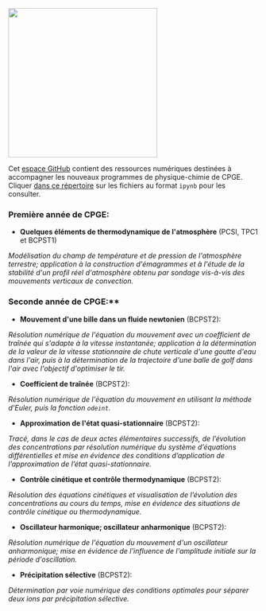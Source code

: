 <img src="https://user-images.githubusercontent.com/109895707/180656875-56e0673c-6106-4743-baaf-152b13083c69.jpg" width="300"/>

Cet [espace GitHub](https://github.com/fvandenbrouck/fvandenbrouck.github.io) contient des ressources numériques destinées à accompagner les nouveaux programmes de physique-chimie de CPGE. Cliquer [dans ce répertoire](https://github.com/fvandenbrouck/fvandenbrouck.github.io) sur les fichiers au format `ipynb` pour les consulter.

### Première année de CPGE:
  - **Quelques éléments de thermodynamique de l'atmosphère** (PCSI, TPC1 et BCPST1)

  *Modélisation du champ de température et de pression de l'atmosphère terrestre; application à la construction d'émagrammes et à l'étude de la stabilité d'un profil réel d'atmosphère obtenu par sondage vis-à-vis des mouvements verticaux de convection.*
  
### Seconde année de CPGE:**
  - **Mouvement d'une bille dans un fluide newtonien** (BCPST2):
  
  *Résolution numérique de l'équation du mouvement avec un coefficient de traînée qui s'adapte à la vitesse instantanée; application à la détermination de la valeur de la vitesse stationnaire de chute verticale d'une goutte d'eau dans l'air, puis à la détermination de la trajectoire d'une balle de golf dans l'air avec l'objectif d'optimiser le tir.*
  - **Coefficient de traînée** (BCPST2):
  
  *Résolution numérique de l'équation du mouvement en utilisant la méthode d'Euler, puis la fonction `odeint`.*
  - **Approximation de l'état quasi-stationnaire** (BCPST2):
  
  *Tracé, dans le cas de deux actes élémentaires successifs, de l’évolution des concentrations par résolution numérique du système d’équations différentielles et mise en évidence des conditions d’application de l’approximation de l’état quasi-stationnaire.*
  - **Contrôle cinétique et contrôle thermodynamique** (BCPST2):
  
  *Résolution des équations cinétiques et visualisation de l’évolution des concentrations au cours du temps, mise en évidence des situations de contrôle cinétique ou thermodynamique.*
  - **Oscillateur harmonique; oscillateur anharmonique** (BCPST2):
  
  *Résolution numérique de l'équation du mouvement d'un oscillateur anharmonique; mise en évidence de l'influence de l'amplitude initiale sur la période d'oscillation.*
  - **Précipitation sélective** (BCPST2):
  
  *Détermination par voie numérique des conditions optimales pour séparer deux ions par précipitation sélective.*
